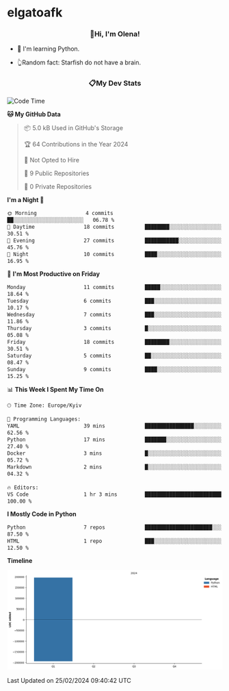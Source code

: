 # elgatoafk

### <div align="center">👋Hi, I'm Olena!</div>

- 🤖 I'm learning Python.

- 👆Random fact: Starfish do not have a brain.

### <div align="center">📋My Dev Stats</div>
<!--START_SECTION:waka-->
![Code Time](http://img.shields.io/badge/Code%20Time-1%20hr%203%20mins-blue)

**🐱 My GitHub Data** 

> 📦 5.0 kB Used in GitHub's Storage 
 > 
> 🏆 64 Contributions in the Year 2024
 > 
> 🚫 Not Opted to Hire
 > 
> 📜 9 Public Repositories 
 > 
> 🔑 0 Private Repositories 
 > 
**I'm a Night 🦉** 

```text
🌞 Morning                4 commits           ██░░░░░░░░░░░░░░░░░░░░░░░   06.78 % 
🌆 Daytime                18 commits          ████████░░░░░░░░░░░░░░░░░   30.51 % 
🌃 Evening                27 commits          ███████████░░░░░░░░░░░░░░   45.76 % 
🌙 Night                  10 commits          ████░░░░░░░░░░░░░░░░░░░░░   16.95 % 
```
📅 **I'm Most Productive on Friday** 

```text
Monday                   11 commits          █████░░░░░░░░░░░░░░░░░░░░   18.64 % 
Tuesday                  6 commits           ███░░░░░░░░░░░░░░░░░░░░░░   10.17 % 
Wednesday                7 commits           ███░░░░░░░░░░░░░░░░░░░░░░   11.86 % 
Thursday                 3 commits           █░░░░░░░░░░░░░░░░░░░░░░░░   05.08 % 
Friday                   18 commits          ████████░░░░░░░░░░░░░░░░░   30.51 % 
Saturday                 5 commits           ██░░░░░░░░░░░░░░░░░░░░░░░   08.47 % 
Sunday                   9 commits           ████░░░░░░░░░░░░░░░░░░░░░   15.25 % 
```


📊 **This Week I Spent My Time On** 

```text
🕑︎ Time Zone: Europe/Kyiv

💬 Programming Languages: 
YAML                     39 mins             ████████████████░░░░░░░░░   62.56 % 
Python                   17 mins             ███████░░░░░░░░░░░░░░░░░░   27.40 % 
Docker                   3 mins              █░░░░░░░░░░░░░░░░░░░░░░░░   05.72 % 
Markdown                 2 mins              █░░░░░░░░░░░░░░░░░░░░░░░░   04.32 % 

🔥 Editors: 
VS Code                  1 hr 3 mins         █████████████████████████   100.00 % 
```

**I Mostly Code in Python** 

```text
Python                   7 repos             ██████████████████████░░░   87.50 % 
HTML                     1 repo              ███░░░░░░░░░░░░░░░░░░░░░░   12.50 % 
```



**Timeline**

![Lines of Code chart](https://raw.githubusercontent.com/elgatoafk/elgatoafk/main/assets/bar_graph.png)


 Last Updated on 25/02/2024 09:40:42 UTC
<!--END_SECTION:waka-->
